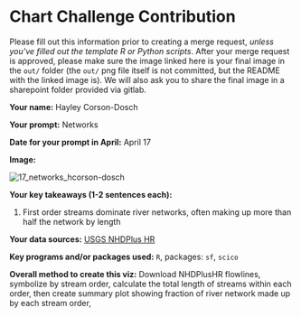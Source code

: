 # Chart Challenge Contribution

Please fill out this information prior to creating a merge request, *unless you've filled out the template R or Python scripts*. After your merge request is approved, please make sure the image linked here is your final image in the `out/` folder (the `out/` png file itself is not committed, but the README with the linked image is). We will also ask you to share the final image in a sharepoint folder provided via gitlab.

**Your name:** Hayley Corson-Dosch

**Your prompt:** Networks

**Date for your prompt in April:** April 17

**Image:**

![17_networks_hcorson-dosch](/uploads/7ddb56325482fd068ae463e9bf278d9d/17_networks_hcorson-dosch.png)

**Your key takeaways (1-2 sentences each):**

1. First order streams dominate river networks, often making up more than half the network by length

**Your data sources:**
[USGS NHDPlus HR](https://www.usgs.gov/national-hydrography/nhdplus-high-resolution)

**Key programs and/or packages used:**
`R`, packages: `sf`, `scico`

**Overall method to create this viz:**
Download NHDPlusHR flowlines, symbolize by stream order, calculate the total length of streams within each order, then create summary plot showing fraction of river network made up by each stream order, 
